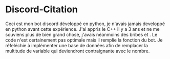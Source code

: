 # Discord-Citation
Ceci est mon bot discord développé en python, je n'avais jamais developpé en python avant cette expérience.
J'ai appris le C++ il y a 3 ans et ne me souviens plus de bien grand chose, j'avais néanmoins des bribes et .
Le code n'est certainement pas optimale mais il remplie la fonction du bot.
Je réfeléchie à implémenter une base de données afin de remplacer la multitude de variable qui deviendront contraignante avec le nombre.
